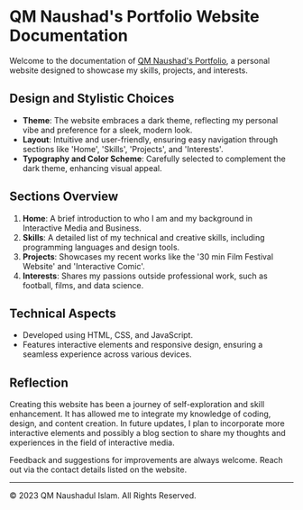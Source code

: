 # QM Naushad's Portfolio Website Documentation

Welcome to the documentation of [QM Naushad's Portfolio](https://qm-naushad.github.io/), a personal website designed to showcase my skills, projects, and interests.

## Design and Stylistic Choices

- **Theme**: The website embraces a dark theme, reflecting my personal vibe and preference for a sleek, modern look.
- **Layout**: Intuitive and user-friendly, ensuring easy navigation through sections like 'Home', 'Skills', 'Projects', and 'Interests'.
- **Typography and Color Scheme**: Carefully selected to complement the dark theme, enhancing visual appeal.

## Sections Overview

1. **Home**: A brief introduction to who I am and my background in Interactive Media and Business.
2. **Skills**: A detailed list of my technical and creative skills, including programming languages and design tools.
3. **Projects**: Showcases my recent works like the '30 min Film Festival Website' and 'Interactive Comic'.
4. **Interests**: Shares my passions outside professional work, such as football, films, and data science.

## Technical Aspects

- Developed using HTML, CSS, and JavaScript.
- Features interactive elements and responsive design, ensuring a seamless experience across various devices.

## Reflection

Creating this website has been a journey of self-exploration and skill enhancement. It has allowed me to integrate my knowledge of coding, design, and content creation. In future updates, I plan to incorporate more interactive elements and possibly a blog section to share my thoughts and experiences in the field of interactive media.

Feedback and suggestions for improvements are always welcome. Reach out via the contact details listed on the website.

---

© 2023 QM Naushadul Islam. All Rights Reserved.
